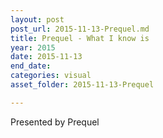 ```yaml
---
layout: post
post_url: 2015-11-13-Prequel.md
title: Prequel - What I know is
year: 2015
date: 2015-11-13
end_date: 
categories: visual
asset_folder: 2015-11-13-Prequel

---
```

Presented by Prequel